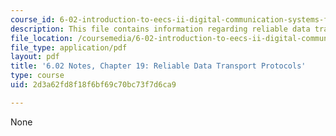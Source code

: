 ```yaml
---
course_id: 6-02-introduction-to-eecs-ii-digital-communication-systems-fall-2012
description: This file contains information regarding reliable data transport protocols.
file_location: /coursemedia/6-02-introduction-to-eecs-ii-digital-communication-systems-fall-2012/2d3a62fd8f18f6bf69c70bc73f7d6ca9_MIT6_02F12_chap19.pdf
file_type: application/pdf
layout: pdf
title: '6.02 Notes, Chapter 19: Reliable Data Transport Protocols'
type: course
uid: 2d3a62fd8f18f6bf69c70bc73f7d6ca9

---
```

None